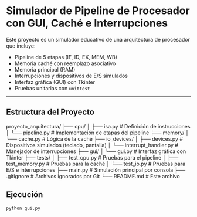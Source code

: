 # Simulador de Pipeline de Procesador con GUI, Caché e Interrupciones

Este proyecto es un simulador educativo de una arquitectura de procesador que incluye:

- Pipeline de 5 etapas (IF, ID, EX, MEM, WB)
- Memoria caché con reemplazo asociativo
- Memoria principal (RAM)
- Interrupciones y dispositivos de E/S simulados
- Interfaz gráfica (GUI) con Tkinter
- Pruebas unitarias con `unittest`

---

## Estructura del Proyecto

proyecto_arquitectura/
├── cpu/
│ ├── isa.py # Definición de instrucciones
│ └── pipeline.py # Implementación de etapas del pipeline
├── memory/
│ └── cache.py # Lógica de la caché
├── io_devices/
│ ├── devices.py # Dispositivos simulados (teclado, pantalla)
│ └── interrupt_handler.py # Manejador de interrupciones
├── gui/
│ └── gui.py # Interfaz gráfica con Tkinter
├── tests/
│ ├── test_cpu.py # Pruebas para el pipeline
│ ├── test_memory.py # Pruebas para la caché
│ └── test_io.py # Pruebas para E/S e interrupciones
├── main.py # Simulación principal por consola
├── .gitignore # Archivos ignorados por Git
└── README.md # Este archivo

## Ejecución

```bash
python gui.py
```
